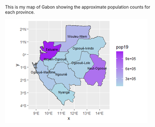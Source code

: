This is my map of Gabon showing the approximate population counts for each province.

![plot_1](gabon_pop_counts.png)
